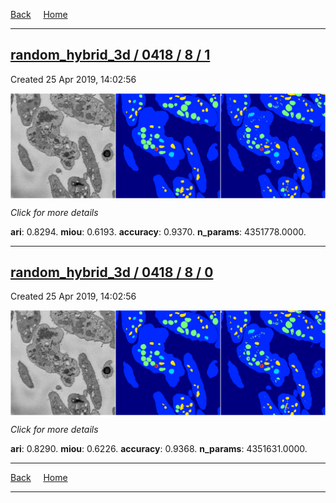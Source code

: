 
[Back](..)&nbsp;&nbsp;&nbsp;&nbsp;&nbsp;[Home](https://leapmanlab.github.io/snapshots)

---

<div class="summary"><a href="1"><h2>random_hybrid_3d / 0418 / 8 / 1</h2></a><p>Created 25 Apr 2019, 14:02:56
</p><a href="1"><img src="1/media/summary.png" align="center"></a><p>
<i>Click for more details</i>
</p></div>

**ari**: 0.8294. **miou**: 0.6193. **accuracy**: 0.9370. **n_params**: 4351778.0000. 

---

<div class="summary"><a href="0"><h2>random_hybrid_3d / 0418 / 8 / 0</h2></a><p>Created 25 Apr 2019, 14:02:56
</p><a href="0"><img src="0/media/summary.png" align="center"></a><p>
<i>Click for more details</i>
</p></div>

**ari**: 0.8290. **miou**: 0.6226. **accuracy**: 0.9368. **n_params**: 4351631.0000. 

---

[Back](..)&nbsp;&nbsp;&nbsp;&nbsp;&nbsp;[Home](https://leapmanlab.github.io/snapshots)

---